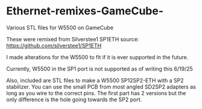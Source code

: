 # Ethernet-remixes-GameCube-
Various STL files for W5500 on GameCube


These were remixed from Silverstee1 SP1ETH 
source: https://github.com/silverstee1/SP1ETH

I made alterations for the W5500 to fit if it is ever supported in the future. 

Currently, W5500  in the SP1 port is not supported as of writing this 6/19/25

Also, included are STL files to make a W5500 SP12SP2-ETH with a SP2 stabilizer. You can use the small PCB from most angled SD2SP2 adapters as long as you wire to the correct pins. The first part has 2 versions but the only difference is the hole going towards the SP2 port.
